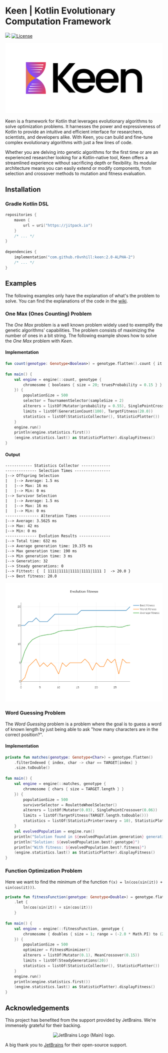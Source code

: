 # Keen | Kotlin Evolutionary Computation Framework

[![](https://jitpack.io/v/r8vnhill/keen.svg)](https://jitpack.io/#r8vnhill/keen)
[![License](https://img.shields.io/badge/License-BSD_2--Clause-orange.svg)](https://opensource.org/licenses/BSD-2-Clause)

![Keen logo](logos/TransparentBg.png)

Keen is a framework for Kotlin that leverages evolutionary algorithms to solve optimization problems.
It harnesses the power and expressiveness of Kotlin to provide an
intuitive and efficient interface for researchers, scientists, and
developers alike.
With Keen, you can build and fine-tune complex evolutionary algorithms
with just a few lines of code.

Whether you are delving into genetic algorithms for the first time or are
an experienced researcher looking for a Kotlin-native tool, Keen offers a
streamlined experience without sacrificing depth or flexibility. Its
modular architecture means you can easily extend or modify components,
from selection and crossover methods to mutation and fitness evaluation.


## Installation

### Gradle Kotlin DSL

```kotlin
repositories {
    maven {
        url = uri("https://jitpack.io")
    }
    /* ... */
}

dependencies {
    implementation("com.github.r8vnhill:keen:2.0-ALPHA-2")
    /* ... */
}
```

## Examples

The following examples only have the explanation of what's the problem to solve.
You can find the explanations of the code in the [wiki](https://github.com/r8vnhill/keen/wiki).

### One Max (Ones Counting) Problem

The _One Max_ problem is a well known problem widely used to exemplify the genetic algorithms'
capabilities.
The problem consists of maximizing the number of ones in a bit string.
The following example shows how to solve the _One Max_ problem with _Keen_.

#### Implementation

```kotlin
fun count(genotype: Genotype<Boolean>) = genotype.flatten().count { it }.toDouble()

fun main() {
    val engine = engine(::count, genotype {
        chromosome { booleans { size = 20; truesProbability = 0.15 } }
    }) {
        populationSize = 500
        selector = TournamentSelector(sampleSize = 2)
        alterers = listOf(Mutator(probability = 0.55), SinglePointCrossover(probability = 0.2))
        limits = listOf(GenerationCount(100), TargetFitness(20.0))
        statistics = listOf(StatisticCollector(), StatisticPlotter())
    }
    engine.run()
    println(engine.statistics.first())
    (engine.statistics.last() as StatisticPlotter).displayFitness()
}
```

#### Output

```text
------------ Statistics Collector -------------
-------------- Selection Times ----------------
|--> Offspring Selection
|   |--> Average: 1.5 ms
|   |--> Max: 16 ms
|   |--> Min: 0 ms
|--> Survivor Selection
|   |--> Average: 1.5 ms
|   |--> Max: 16 ms
|   |--> Min: 0 ms
--------------- Alteration Times --------------
|--> Average: 3.5625 ms
|--> Max: 42 ms
|--> Min: 0 ms
-------------- Evolution Results --------------
|--> Total time: 632 ms
|--> Average generation time: 19.375 ms
|--> Max generation time: 190 ms
|--> Min generation time: 3 ms
|--> Generation: 32
|--> Steady generations: 0
|--> Fittest: {  [ 1111|1111|1111|1111|1111 ]  -> 20.0 }
|--> Best fitness: 20.0
```

![One Max Fitness Plot](doc/onemax_fitness.png)

### Word Guessing Problem

The _Word Guessing_ problem is a problem where the goal is to guess a word of known length by just
being able to ask "how many characters are in the correct position?".

#### Implementation

```kotlin
private fun matches(genotype: Genotype<Char>) = genotype.flatten()
    .filterIndexed { index, char -> char == TARGET[index] }
    .size.toDouble()

fun main() {
    val engine = engine(::matches, genotype {
        chromosome { chars { size = TARGET.length } }
    }) {
        populationSize = 500
        survivorSelector = RouletteWheelSelector()
        alterers = listOf(Mutator(0.03), SinglePointCrossover(0.06))
        limits = listOf(TargetFitness(TARGET.length.toDouble()))
        statistics = listOf(StatisticPrinter(every = 10), StatisticPlotter())
    }
    val evolvedPopulation = engine.run()
    println("Solution found in ${evolvedPopulation.generation} generations")
    println("Solution: ${evolvedPopulation.best?.genotype}")
    println("With fitness: ${evolvedPopulation.best?.fitness}")
    (engine.statistics.last() as StatisticPlotter).displayFitness()
}
```

### Function Optimization Problem

Here we want to find the minimum of the function ``f(x) = ln(cos(sin(it)) + sin(cos(it)))``.

```kotlin
private fun fitnessFunction(genotype: Genotype<Double>) = genotype.flatten().first()
    .let {
        ln(cos(sin(it)) + sin(cos(it)))
    }

fun main() {
    val engine = engine(::fitnessFunction, genotype {
        chromosome { doubles { size = 1; range = (-2.0 * Math.PI) to (2 * Math.PI) } }
    }) {
        populationSize = 500
        optimizer = FitnessMinimizer()
        alterers = listOf(Mutator(0.1), MeanCrossover(0.15))
        limits = listOf(SteadyGenerations(20))
        statistics = listOf(StatisticCollector(), StatisticPlotter())
    }
    engine.run()
    println(engine.statistics.first())
    (engine.statistics.last() as StatisticPlotter).displayFitness()
}
```

## Acknowledgements

This project has benefited from the support provided by JetBrains. We're immensely grateful for their backing.

<div style="text-align: center;">
<img src="https://resources.jetbrains.com/storage/products/company/brand/logos/jb_beam.png" alt="JetBrains Logo (Main) logo." width="100">
</div>

A big thank you to [JetBrains](https://jb.gg/OpenSourceSupport) for their open-source support.
